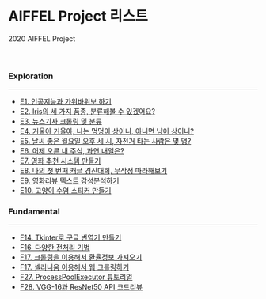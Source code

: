 
# AIFFEL Project 리스트
2020 AIFFEL Project   
<br>
<br>
### Exploration
---
- [E1. 인공지능과 가위바위보 하기](https://github.com/PEBpung/Aiffel/blob/master/Project/Exploration/Project_E%201-1.%20rock_scissor_paper.ipynb)
- [E2. Iris의 세 가지 품종, 분류해볼 수 있겠어요?](https://github.com/PEBpung/Aiffel/blob/master/Project/Exploration/Project_E%202-3.%20load_breast_cancer%20%EC%9C%A0%EB%B0%A9%EC%95%94%20%EC%97%AC%EB%B6%80%20%EC%A7%84%EB%8B%A8.ipynb)
- [E3. 뉴스기사 크롤링 및 분류](https://github.com/PEBpung/Aiffel/blob/master/Project/Exploration/Project%203-1.%20%EB%89%B4%EC%8A%A4%EA%B8%B0%EC%82%AC%20%ED%81%AC%EB%A1%A4%EB%A7%81%20%EB%B0%8F%20%EB%B6%84%EB%A5%98.ipynb)
- [E4. 거울아 거울아, 나는 멍멍이 상이니, 아니면 냥이 상이니?](https://github.com/PEBpung/Aiffel/blob/master/Project/Exploration/Project%204-1.%20%EB%82%98%EB%A7%8C%EC%9D%98%20%EC%9D%B4%EB%AF%B8%EC%A7%80%20%EB%B6%84%EB%A5%98%EA%B8%B0%20%EB%A7%8C%EB%93%A4%EC%96%B4%EB%B3%B4%EA%B8%B0.ipynb)
- [E5. 날씨 좋은 월요일 오후 세 시, 자전거 타는 사람은 몇 명?](https://github.com/PEBpung/Aiffel/blob/master/Project/Exploration/Project%205.%20%EC%98%A4%ED%9B%84%20%EC%84%B8%20%EC%8B%9C%2C%20%EC%9E%90%EC%A0%84%EA%B1%B0%20%ED%83%80%EB%8A%94%20%EC%82%AC%EB%9E%8C%EC%9D%80%20%EB%AA%87%20%EB%AA%85%3F.ipynb)
- [E6. 어제 오른 내 주식, 과연 내일은?](https://github.com/PEBpung/Aiffel/blob/master/Project/Exploration/Project%206.%20%EC%A3%BC%EC%8B%9D%20%EC%98%88%EC%B8%A1.ipynb)
- [E7. 영화 추천 시스템 만들기](https://github.com/PEBpung/Aiffel/blob/master/Project/Exploration/Exploration7.%20Movielens%20recommendate.ipynb)
- [E8. 나의 첫 번째 캐글 경진대회, 무작정 따라해보기](https://github.com/PEBpung/Aiffel/blob/master/Project/Exploration/E8.%20%EB%82%98%EC%9D%98%20%EC%B2%AB%20%EB%B2%88%EC%A7%B8%20%EC%BA%90%EA%B8%80%20%EA%B2%BD%EC%A7%84%EB%8C%80%ED%9A%8C%2C%20%EB%AC%B4%EC%9E%91%EC%A0%95%20%EB%94%B0%EB%9D%BC%ED%95%B4%EB%B3%B4%EA%B8%B0.ipynb)
- [E9. 영화리뷰 텍스트 감성분석하기](https://github.com/PEBpung/Aiffel/blob/master/Project/Exploration/E9.%20Naver%20sentiment%20movie%20corpus%20Project.ipynb)
- [E10. 고양이 수염 스티커 만들기](https://github.com/PEBpung/Aiffel/blob/master/Project/Exploration/E10.%20%EA%B3%A0%EC%96%91%EC%9D%B4%20%EC%88%98%EC%97%BC%20%EC%8A%A4%ED%8B%B0%EC%BB%A4%20%EB%A7%8C%EB%93%A4%EA%B8%B0.ipynb)

### Fundamental
---
- [F14. Tkinter로 구글 번역기 만들기](https://github.com/PEBpung/Aiffel/blob/master/Project/Fundamental/F14.Tkinter%20project.ipynb)
- [F16. 다양한 전처리 기법](https://github.com/PEBpung/Aiffel/blob/master/Project/Fundamental/F16.%20%EB%8B%A4%EC%96%91%ED%95%9C%20%EB%8D%B0%EC%9D%B4%ED%84%B0%20%EC%A0%84%EC%B2%98%EB%A6%AC%20%EA%B8%B0%EB%B2%95.ipynb)
- [F17. 크롤링을 이용해서 환율정보 가져오기](https://github.com/PEBpung/Aiffel/blob/master/Project/Fundamental/F17.%20%ED%81%AC%EB%A1%A4%EB%A7%81%20%EC%9D%B4%EC%9A%A9%ED%95%98%EA%B8%B0.ipynb)
- [F17. 셀리니움 이용해서 웹 크롤링하기](https://github.com/PEBpung/Aiffel/blob/master/Project/Fundamental/F17.%20%EC%85%80%EB%A0%88%EB%8B%88%EC%9B%80%20%EC%9D%B4%EC%9A%A9%ED%95%98%EA%B8%B0.ipynb)
- [F27. ProcessPoolExecutor 튜토리얼](https://github.com/PEBpung/Aiffel/blob/master/Project/Fundamental/F27.%20ProcessPoolExecutor%20Tutorial.ipynb)
- [F28. VGG-16과 ResNet50 API 코드리뷰](https://github.com/PEBpung/Aiffel/blob/master/Project/Fundamental/F28.%20VGG-16%20%26%20ResNet50.ipynb)
